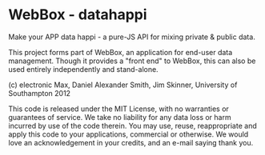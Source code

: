 WebBox - datahappi
========= 

Make your APP data happi - a pure-JS API for mixing private &amp;
public data.

This project forms part of WebBox, an application for end-user data management.
Though it provides a "front end" to WebBox, this can also be used entirely 
independently and stand-alone.
 
(c) electronic Max, Daniel Alexander Smith, Jim Skinner, University of Southampton 2012

This code is released under the MIT License, with no warranties or 
guarantees of service.  We take no liability for any data loss or harm
incurred by use of the code therein.  You may use, reuse, reappropriate
and apply this code to your applications, commercial or otherwise. We
would love an acknowledgement in your credits, and an e-mail saying thank
you.




